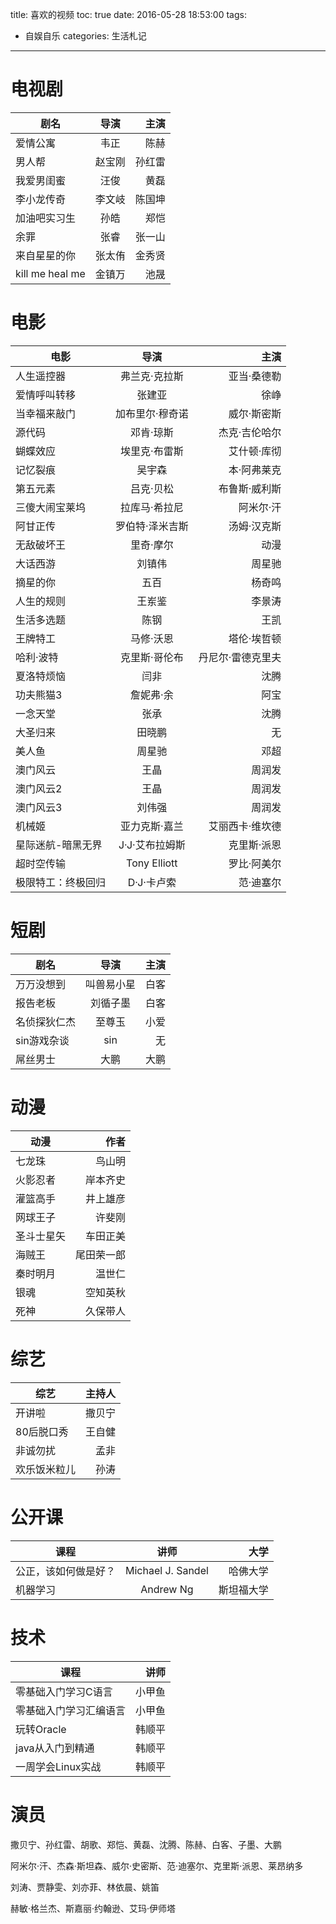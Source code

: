 title: 喜欢的视频
toc: true
date: 2016-05-28 18:53:00
tags:
- 自娱自乐
categories: 生活札记
---

# 电视剧

| 剧名      |  导演 | 主演   |
| --------   | :----: | -----:  | 
| 爱情公寓 |  韦正 | 陈赫  |
| 男人帮 | 赵宝刚 | 孙红雷 |
| 我爱男闺蜜 | 汪俊 | 黄磊 |
| 李小龙传奇 | 李文岐 | 陈国坤 |
| 加油吧实习生 | 孙皓 | 郑恺 |
| 余罪 | 张睿 | 张一山 |
| 来自星星的你 | 张太侑 | 金秀贤 |
| kill me heal me | 金镇万 | 池晟 | 

<!--more-->

# 电影

| 电影     |  导演   | 主演 | 
| --------   | :----:  | -----:  | 
| 人生遥控器 | 弗兰克·克拉斯 | 亚当·桑德勒  |
| 爱情呼叫转移   | 张建亚    | 徐峥 |
| 当幸福来敲门 | 加布里尔·穆奇诺 | 威尔·斯密斯 |
| 源代码 | 邓肯·琼斯 | 杰克·吉伦哈尔 |
| 蝴蝶效应 | 埃里克·布雷斯 | 艾什顿·库彻 |
| 记忆裂痕 | 吴宇森 | 本·阿弗莱克 |
| 第五元素 | 吕克·贝松 | 布鲁斯·威利斯 |
| 三傻大闹宝莱坞 | 拉库马·希拉尼 | 阿米尔·汗 |
| 阿甘正传 | 罗伯特·泽米吉斯 | 汤姆·汉克斯 |
| 无敌破坏王 | 里奇·摩尔 | 动漫 |
| 大话西游 | 刘镇伟 | 周星驰 |
| 摘星的你 | 五百 | 杨奇鸣 |
| 人生的规则 | 王岽鉴 | 李景涛 |
| 生活多选题 | 陈钢 | 王凯 |
| 王牌特工 | 马修·沃恩 | 塔伦·埃哲顿 |
| 哈利·波特 | 克里斯·哥伦布 | 丹尼尔·雷德克里夫 |
| 夏洛特烦恼 | 闫非 | 沈腾 |
| 功夫熊猫3 | 詹妮弗·余 | 阿宝 |
| 一念天堂 | 张承 | 沈腾 |
| 大圣归来 | 田晓鹏 | 无 |
| 美人鱼 | 周星驰 | 邓超 |
| 澳门风云 | 王晶 | 周润发 |
| 澳门风云2 | 王晶 | 周润发 | 
| 澳门风云3 | 刘伟强 | 周润发 |
| 机械姬 | 亚力克斯·嘉兰 | 艾丽西卡·维坎德 |
| 星际迷航-暗黑无界 | J·J·艾布拉姆斯 | 克里斯·派恩 |
| 超时空传输 | Tony Elliott | 罗比·阿美尔 |
| 极限特工：终极回归 | D·J·卡卢索 | 范·迪塞尔 |


# 短剧

| 剧名 | 导演 | 主演 |
| --------   | :----: | -----: | 
| 万万没想到 | 叫兽易小星 | 白客 |
| 报告老板 | 刘循子墨 | 白客 |
| 名侦探狄仁杰 | 至尊玉 | 小爱 |
| sin游戏杂谈 | sin | 无 |
| 屌丝男士 | 大鹏 | 大鹏 |

# 动漫

| 动漫 | 作者 |
| --------   | -----:  | 
| 七龙珠 | 鸟山明 |
| 火影忍者 | 岸本齐史 |
| 灌篮高手 | 井上雄彦 |
| 网球王子 | 许斐刚 |
| 圣斗士星矢 | 车田正美 |
| 海贼王 | 尾田荣一郎 |
| 秦时明月 | 温世仁 |
| 银魂 | 空知英秋 |
| 死神 | 久保带人 |

# 综艺

| 综艺 | 主持人 |
| --------  | -----:  | 
| 开讲啦 | 撒贝宁 |
| 80后脱口秀 | 王自健 |
| 非诚勿扰 | 孟非 |
| 欢乐饭米粒儿 | 孙涛 |

# 公开课

| 课程 | 讲师 | 大学 | 
| --------   | :----:  | -----: |
| 公正，该如何做是好？| Michael J. Sandel | 哈佛大学 |
| 机器学习 | Andrew Ng | 斯坦福大学 |

# 技术

| 课程 | 讲师 |
| --------   | -----:  | 
| 零基础入门学习C语言 | 小甲鱼 |
| 零基础入门学习汇编语言 | 小甲鱼 |
| 玩转Oracle | 韩顺平 |
| java从入门到精通 | 韩顺平 |
| 一周学会Linux实战 | 韩顺平 |

# 演员
撒贝宁、孙红雷、胡歌、郑恺、黄磊、沈腾、陈赫、白客、子墨、大鹏

阿米尔·汗、杰森·斯坦森、威尔·史密斯、范·迪塞尔、克里斯·派恩、莱昂纳多

刘涛、贾静雯、刘亦菲、林依晨、姚笛

赫敏·格兰杰、斯嘉丽·约翰逊、艾玛·伊师塔


